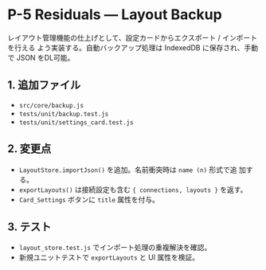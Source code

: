 # P-5 Residuals — Layout Backup

レイアウト管理機能の仕上げとして、設定カードからエクスポート / インポートを行える
よう実装する。自動バックアップ処理は IndexedDB に保存され、手動で JSON をDL可能。

## 1. 追加ファイル
- `src/core/backup.js`
- `tests/unit/backup.test.js`
- `tests/unit/settings_card.test.js`

## 2. 変更点
- `LayoutStore.importJson()` を追加。名前衝突時は `name (n)` 形式で追
  加する。
- `exportLayouts()` は接続設定も含む `{ connections, layouts }` を返す。
- `Card_Settings` ボタンに `title` 属性を付与。

## 3. テスト
- `layout_store.test.js` でインポート処理の重複解決を確認。
- 新規ユニットテストで `exportLayouts` と UI 属性を検証。
